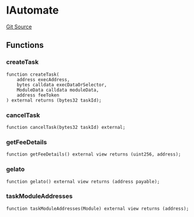 # IAutomate
[Git Source](https://github.com/supafinance/supa-foundry/blob/00eb35447ebc05e824f31afa1581898206764621/src/gelato/Types.sol)


## Functions
### createTask


```solidity
function createTask(
    address execAddress,
    bytes calldata execDataOrSelector,
    ModuleData calldata moduleData,
    address feeToken
) external returns (bytes32 taskId);
```

### cancelTask


```solidity
function cancelTask(bytes32 taskId) external;
```

### getFeeDetails


```solidity
function getFeeDetails() external view returns (uint256, address);
```

### gelato


```solidity
function gelato() external view returns (address payable);
```

### taskModuleAddresses


```solidity
function taskModuleAddresses(Module) external view returns (address);
```

